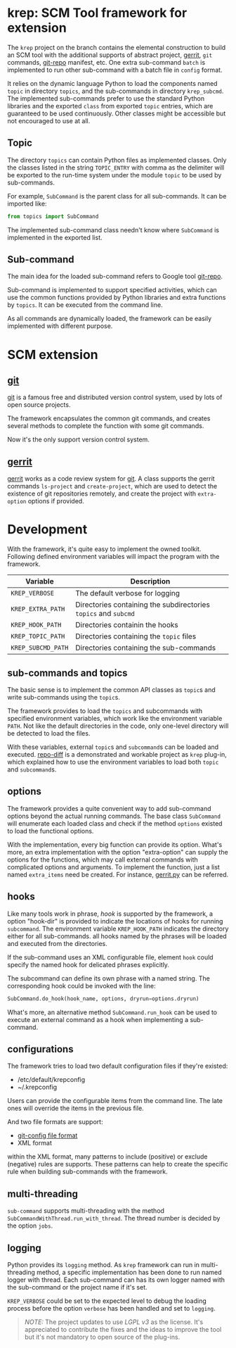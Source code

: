 # krep: SCM Tool framework for extension

The `krep` project on the branch contains the elemental construction to build
an SCM tool with the additional supports of abstract project, [gerrit], `git`
commands, [git-repo] manifest, etc. One extra sub-command `batch` is implemented
to run other sub-command with a batch file in `config` format.

It relies on the dynamic language Python to load the components named `topic` in
directory `topics`, and the sub-commands in directory `krep_subcmd`.
The implemented sub-commands prefer to use the standard Python libraries and the
exported `class` from exported `topic` entries, which are guaranteed to be
used continuously. Other classes might be accessible but not encouraged to use
at all.

## Topic

The directory `topics` can contain Python files as implemented classes.
Only the classes listed in the string `TOPIC_ENTRY` with comma as the delimiter
will be exported to the run-time system under the module `topic` to be used by
sub-commands.

For example, `SubCommand` is the parent class for all sub-commands. It can be
imported like:

```python
from topics import SubCommand
```

The implemented sub-command class needn't know where `SubCommand` is implemented
in the exported list.

## Sub-command

The main idea for the loaded sub-command refers to Google tool [git-repo].

Sub-command is implemented to support specified activities, which can use the
common functions provided by Python libraries and extra functions by `topics`.
It can be executed from the command line.

As all commands are dynamically loaded, the framework can be easily implemented
with different purpose.

# SCM extension

## [git]

[git] is a famous free and distributed version control system, used by lots of
open source projects.

The framework encapsulates the common git commands, and creates several methods
to complete the function with some git commands.

Now it's the only support version control system.

## [gerrit]

[gerrit] works as a code review system for [git]. A class supports the gerrit
commands `ls-project` and `create-project`, which are used to detect the
existence of git repositories remotely, and create the project with
`extra-option` options if provided.

# Development

With the framework, it's quite easy to implement the owned toolkit. Following
defined environment variables will impact the program with the framework.

| Variable | Description |
|----------------|-----------------------------------------------------------------|
| `KREP_VERBOSE` | The default verbose for logging |
| `KREP_EXTRA_PATH` | Directories containing the subdirectories `topics` and `subcmd` |
| `KREP_HOOK_PATH` | Directories containin the hooks |
| `KREP_TOPIC_PATH` | Directories containing the `topic` files |
| `KREP_SUBCMD_PATH` | Directories containing the sub-commands |

## sub-commands and topics

The basic sense is to implement the common API classes as `topic`s and write
sub-commands using the `topic`s.

The framework provides to load the `topics` and subcommands with specified
environment variables, which work like the environment variable `PATH`. Not like
the default directories in the code, only one-level directory will be detected
to load the files. 

With these variables, external `topic`s and `subcommand`s can be loaded and
executed. [repo-diff] is a demonstrated and workable project as `krep` plug-in,
which explained how to use the environment variables to load both `topic` and
`subcommand`s.

## options

The framework provides a quite convenient way to add sub-command options beyond
the actual running commands. The base class `SubCommand` will enumerate each
loaded class and check if the method `options` existed to load the functional
options.

With the implementation, every big function can provide its option. What's more,
an extra implementation with the option "extra-option" can supply the options
for the functions, which may call external commands with complicated options and
arguments. To implement the function, just a list named `extra_items` need be
created. For instance, [gerrit.py] can be referred.

## hooks

Like many tools work in phrase, *hook* is supported by the framework, a option
"hook-dir" is provided to indicate the locations of hooks for running
`subcommand`. The environment variable `KREP_HOOK_PATH` indicates the directory
either for all sub-commands. all hooks named by the phrases will be loaded and
executed from the directories.

If the sub-command uses an XML configurable file, element `hook` could specify
the named hook for delicated phrases explicitly.

The subcommand can define its own phrase with a named string. The corresponding
hook could be invoked with the line:

```python
SubCommand.do_hook(hook_name, options, dryrun=options.dryrun)
```

What's more, an alternative method `SubCommand.run_hook` can be used to execute
an external command as a hook when implementing a sub-command.

## configurations

The framework tries to load two default configuration files if they're existed:

- /etc/default/krepconfig
- ~/.krepconfig

Users can provide the configurable items from the command line. The late ones
will override the items in the previous file.

And two file formats are support:

- [git-config file format](https://git-scm.com/docs/git-config/2.16.0#_configuration_file)
- XML format

within the XML format, many patterns to include (positive) or exclude (negative)
rules are supports. These patterns can help to create the specific rule when
building sub-commands with the framework.

## multi-threading

`sub-command` supports multi-threading with the method
`SubCommandWithThread.run_with_thread`. The thread number is decided by the
option `jobs`.

## logging

Python provides its `logging` method. As `krep` framework can run in
multi-threading method, a specific implementation has been done to run named
logger with thread. Each sub-command can has its own logger named with the
sub-command or the project name if it's set.

`KREP_VERBOSE` could be set to the expected level to debug the loading process
before the option `verbose` has been handled and set to `logging`.

> *NOTE:* The project updates to use *LGPL v3* as the license. It's appreciated to
> contribute the fixes and the ideas to improve the tool but it's not mandatory to
> open source of the plug-ins.

[gerrit]: https://www.gerritcodereview.com
[gerrit.py]: https://github.com/cadappl/krep/blob/cm/topics/gerrit.py
[git]: https://git-scm.com/
[git-repo]: https://gerrit.googlesource.com/git-repo
[repo-diff]: https://github.com/cadappl/krep_plugin_git_diff
